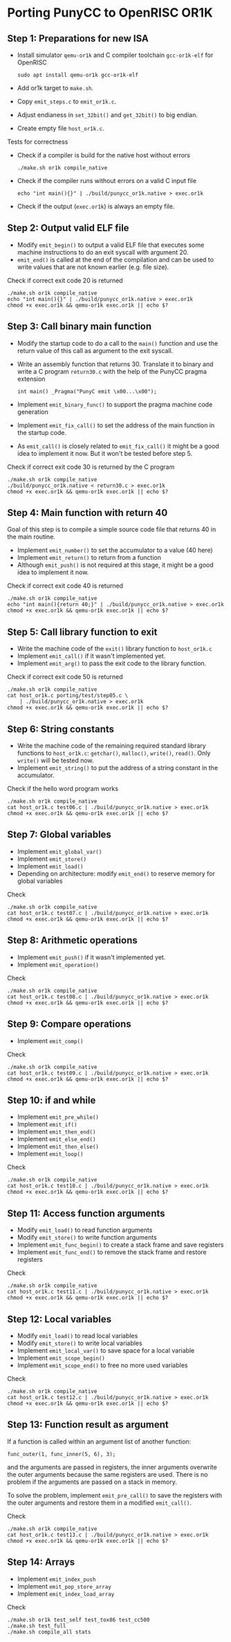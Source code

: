 Porting PunyCC to OpenRISC OR1K
===============================



Step 1: Preparations for new ISA
--------------------------------

  * Install simulator `qemu-or1k` and C compiler toolchain `gcc-or1k-elf`
    for OpenRISC

        sudo apt install qemu-or1k gcc-or1k-elf

  * Add or1k target to `make.sh`.
  * Copy `emit_steps.c` to `emit_or1k.c`.
  * Adjust endianess in `set_32bit()` and `get_32bit()` to big endian.
  * Create empty file `host_or1k.c`.

Tests for correctness

  * Check if a compiler is build for the native host without errors

        ./make.sh or1k compile_native

  * Check if the compiler runs without errors on a valid C input file

        echo "int main(){}" | ./build/punycc_or1k.native > exec.or1k

  * Check if the output (`exec.or1k`) is always an empty file.



Step 2: Output valid ELF file
-----------------------------

  * Modify `emit_begin()` to output a valid ELF file that executes some
    machine instructions to do an exit syscall with argument 20.
  * `emit_end()` is called at the end of the compilation and can be used
    to write values that are not known earlier (e.g. file size).

Check if correct exit code 20 is returned

    ./make.sh or1k compile_native
    echo "int main(){}" | ./build/punycc_or1k.native > exec.or1k
    chmod +x exec.or1k && qemu-or1k exec.or1k || echo $?



Step 3: Call binary main function
---------------------------------

  * Modify the startup code to do a call to the `main()` function and use the
    return value of this call as argument to the exit syscall.
  * Write an assembly function that returns 30. Translate it to binary and
    write a C program `return30.c` with the help of the PunyCC pragma extension

        int main() _Pragma("PunyC emit \x00...\x00");

  * Implement `emit_binary_func()` to support the pragma machine code
    generation
  * Implement `emit_fix_call()` to set the address of the main function in the
    startup code.
  * As `emit_call()` is closely related to `emit_fix_call()` it might be a good
    idea to implement it now. But it won't be tested before step 5.

Check if correct exit code 30 is returned by the C program

    ./make.sh or1k compile_native
    ./build/punycc_or1k.native < return30.c > exec.or1k
    chmod +x exec.or1k && qemu-or1k exec.or1k || echo $?



Step 4: Main function with return 40
------------------------------------

Goal of this step is to compile a simple source code file that returns 40 in
the main routine.

  * Implement `emit_number()` to set the accumulator to a value (40 here)
  * Implement `emit_return()` to return from a function
  * Although `emit_push()` is not required at this stage, it might be a
    good idea to implement it now.

Check if correct exit code 40 is returned

    ./make.sh or1k compile_native
    echo "int main(){return 40;}" | ./build/punycc_or1k.native > exec.or1k
    chmod +x exec.or1k && qemu-or1k exec.or1k || echo $?



Step 5: Call library function to exit
-------------------------------------

  * Write the machine code of the `exit()` library function to `host_or1k.c`
  * Implement `emit_call()` if it wasn't implemented yet.
  * Implement `emit_arg()` to pass the exit code to the library function.

Check if correct exit code 50 is returned

    ./make.sh or1k compile_native
    cat host_or1k.c porting/test/step05.c \
        | ./build/punycc_or1k.native > exec.or1k
    chmod +x exec.or1k && qemu-or1k exec.or1k || echo $?



Step 6: String constants
------------------------

  * Write the machine code of the remaining required standard library functions
    to `host_or1k.c`: `getchar()`, `malloc()`, `write()`, `read()`.
    Only `write()` will be tested now.
  * Implement `emit_string()` to put the address of a string constant in the
    accumulator.

Check if the hello word program works

    ./make.sh or1k compile_native
    cat host_or1k.c test06.c | ./build/punycc_or1k.native > exec.or1k
    chmod +x exec.or1k && qemu-or1k exec.or1k || echo $?



Step 7: Global variables
------------------------

  * Implement `emit_global_var()`
  * Implement `emit_store()`
  * Implement `emit_load()`
  * Depending on architecture: modify `emit_end()` to reserve memory for global
    variables

Check

    ./make.sh or1k compile_native
    cat host_or1k.c test07.c | ./build/punycc_or1k.native > exec.or1k
    chmod +x exec.or1k && qemu-or1k exec.or1k || echo $?



Step 8: Arithmetic operations
-----------------------------

  * Implement `emit_push()` if it wasn't implemented yet.
  * Implement `emit_operation()`

Check

    ./make.sh or1k compile_native
    cat host_or1k.c test08.c | ./build/punycc_or1k.native > exec.or1k
    chmod +x exec.or1k && qemu-or1k exec.or1k || echo $?



Step 9: Compare operations
--------------------------

  * Implement `emit_comp()`

Check

    ./make.sh or1k compile_native
    cat host_or1k.c test09.c | ./build/punycc_or1k.native > exec.or1k
    chmod +x exec.or1k && qemu-or1k exec.or1k || echo $?



Step 10: if and while
---------------------

  * Implement `emit_pre_while()`
  * Implement `emit_if()`
  * Implement `emit_then_end()`
  * Implement `emit_else_end()`
  * Implement `emit_then_else()`
  * Implement `emit_loop()`

Check

    ./make.sh or1k compile_native
    cat host_or1k.c test10.c | ./build/punycc_or1k.native > exec.or1k
    chmod +x exec.or1k && qemu-or1k exec.or1k || echo $?



Step 11: Access function arguments
----------------------------------

  * Modify `emit_load()` to read function arguments
  * Modify `emit_store()` to write function arguments
  * Implement `emit_func_begin()` to create a stack frame and save registers
  * Implement `emit_func_end()` to remove the stack frame and restore registers

Check

    ./make.sh or1k compile_native
    cat host_or1k.c test11.c | ./build/punycc_or1k.native > exec.or1k
    chmod +x exec.or1k && qemu-or1k exec.or1k || echo $?



Step 12: Local variables
------------------------

  * Modify `emit_load()` to read local variables
  * Modify `emit_store()` to write local variables
  * Implement `emit_local_var()` to save space for a local variable
  * Implement `emit_scope_begin()`
  * Implement `emit_scope_end()` to free no more used variables

Check

    ./make.sh or1k compile_native
    cat host_or1k.c test12.c | ./build/punycc_or1k.native > exec.or1k
    chmod +x exec.or1k && qemu-or1k exec.or1k || echo $?



Step 13: Function result as argument
------------------------------------

If a function is called within an argument list of another function:

    func_outer(1, func_inner(5, 6), 3);

and the arguments are passed in registers, the inner arguments overwrite
the outer arguments because the same registers are used. There is no
problem if the arguments are passed on a stack in memory.

To solve the problem, implement `emit_pre_call()` to save the registers
with the outer arguments and restore them in a modified `emit_call()`.

Check

    ./make.sh or1k compile_native
    cat host_or1k.c test13.c | ./build/punycc_or1k.native > exec.or1k
    chmod +x exec.or1k && qemu-or1k exec.or1k || echo $?



Step 14: Arrays
---------------

  * Implement `emit_index_push`
  * Implement `emit_pop_store_array`
  * Implement `emit_index_load_array`

Check

    ./make.sh or1k test_self test_tox86 test_cc500
    ./make.sh test_full
    ./make.sh compile_all stats
